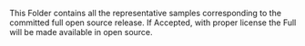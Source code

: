 This Folder contains all the representative samples corresponding to the committed full open source release. If Accepted, with proper license the Full will be made available in open source.
